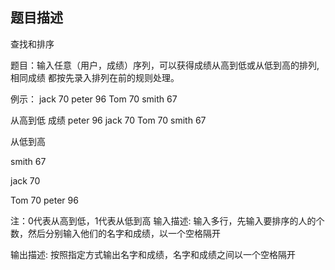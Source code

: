 ## 题目描述
查找和排序

题目：输入任意（用户，成绩）序列，可以获得成绩从高到低或从低到高的排列,相同成绩
都按先录入排列在前的规则处理。

例示：
jack      70
peter     96
Tom       70
smith     67

从高到低  成绩
peter     96
jack      70
Tom       70
smith     67

从低到高

smith     67

jack      70

Tom       70 
peter     96

注：0代表从高到低，1代表从低到高
输入描述:
输入多行，先输入要排序的人的个数，然后分别输入他们的名字和成绩，以一个空格隔开

输出描述:
按照指定方式输出名字和成绩，名字和成绩之间以一个空格隔开
